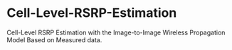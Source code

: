 # Cell-Level-RSRP-Estimation
Cell-Level RSRP Estimation with the Image-to-Image Wireless Propagation Model  Based on Measured data.  
